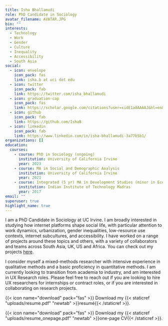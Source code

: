 ```yaml
---
title: Isha Bhallamudi
role: PhD Candidate in Sociology
avatar_filename: AVATAR.JPG
bio: ""
interests:
  - Technology
  - Work
  - Gender
  - Culture
  - Inequality
  - Accessibility
  - South Asia
social:
  - icon: envelope
    icon_pack: fas
    link: isha.b at uci dot edu
  - icon: twitter
    icon_pack: fab
    link: https://twitter.com/isha_bhallamudi
  - icon: graduation-cap
    icon_pack: fas
    link: https://scholar.google.com/citations?user=xidE1a8AAAAJ&hl=en&oi=ao
  - icon: github
    icon_pack: fab
    link: https://github.com/IshaB
  - icon: linkedin
    icon_pack: fab
    link: https://www.linkedin.com/in/isha-bhallamudi-3a77b5b1/
organizations: []
education:
  courses:
    - course: PhD in Sociology (ongoing)
      institution: University of California Irvine
      year: 2023
    - course: MA in Social and Demographic Analysis
      institution: University of California Irvine
      year: 2021
    - course: Integrated (5 yr) MA in Development Studies (minor in Economics)
      institution: Indian Institute of Technology Madras
      year: 2017
email: ""
superuser: true
highlight_name: true
---
```

I am a PhD Candidate in Sociology at UC Irvine. I am broadly interested in studying how internet platforms shape social life, with particular attention to work dynamics, urbanization, gender inequalities, low-resource use contexts, internet subcultures, and accessibility. I have worked on a range of projects around these topics and others, with a variety of collaborators and teams across South Asia, UK, US and Africa. You can check out my projects [here](/#projects). 

I consider myself a mixed-methods researcher with intensive experience in qualitative methods and a basic proficiency in quantitative methods. I am currently looking to transition from academia to industry, and am interested in UX Research roles. Please feel free to reach out if you are looking to hire UX researchers for internships or contract roles, or if you are interested in collaborating on research projects.

{{< icon name="download" pack="fas" >}} Download my {{< staticref "uploads/resume.pdf" "newtab" >}}resumé{{< /staticref >}}.

{{< icon name="download" pack="fas" >}} Download my {{< staticref "uploads/resume_onepage.pdf" "newtab" >}}one-page CV{{< /staticref >}}.
